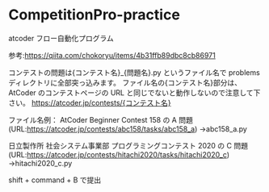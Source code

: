 # CompetitionPro-practice

atcoder フロー自動化プログラム

参考:https://qiita.com/chokoryu/items/4b31ffb89dbc8cb86971

コンテストの問題は{コンテスト名}\_{問題名}.py というファイル名で problems ディレクトリに全部突っ込みます。
ファイル名の{コンテスト名}部分は、AtCoder のコンテストページの URL と同じでないと動作しないので注意して下さい。
https://atcoder.jp/contests/{コンテスト名}

ファイル名例：
AtCoder Beginner Contest 158 の A 問題
(URL:https://atcoder.jp/contests/abc158/tasks/abc158_a)
→abc158_a.py

日立製作所 社会システム事業部 プログラミングコンテスト 2020 の C 問題
(URL:https://atcoder.jp/contests/hitachi2020/tasks/hitachi2020_c)
→hitachi2020_c.py

shift + command + B で提出
